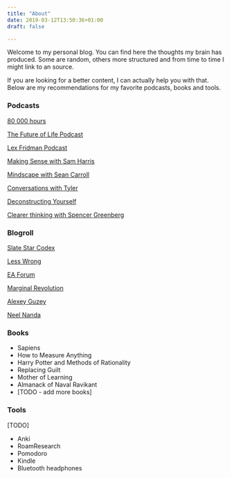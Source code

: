 ```yaml
---
title: "About"
date: 2019-03-12T13:50:36+01:00
draft: false

---
```


Welcome to my personal blog. You can find here the thoughts my brain has produced. Some are random, others more structured and from time to time I might link to an source. 



If you are looking for a better content, I can actually help you with that. Below are my recommendations for my favorite podcasts, books and tools.

### Podcasts

[80 000 hours](https://80000hours.org/podcast/) 

[The Future of Life Podcast](https://futureoflife.org/the-future-of-life-podcast/) 

[Lex Fridman Podcast](https://lexfridman.com/ai/) 

[Making Sense with Sam Harris](https://samharris.org/podcast/) 

[Mindscape with Sean Carroll](https://www.preposterousuniverse.com/podcast/) 

[Conversations with Tyler](https://conversationswithtyler.com/) 

[Deconstructing Yourself](https://deconstructingyourself.com/) 

[Clearer thinking with Spencer Greenberg](https://clearerthinkingpodcast.com/)

### Blogroll

[Slate Star Codex](https://slatestarcodex.com/)

[Less Wrong](https://www.lesswrong.com/)

[EA Forum](https://forum.effectivealtruism.org/)

[Marginal Revolution](https://marginalrevolution.com/)

[Alexey Guzey](https://guzey.com/)

[Neel Nanda](https://www.neelnanda.io/)

### Books

- Sapiens
- How to Measure Anything
- Harry Potter and Methods of Rationality
- Replacing Guilt
- Mother of Learning
- Almanack of Naval Ravikant
- [TODO - add more books]

### Tools

[TODO]

- Anki
- RoamResearch
- Pomodoro
- Kindle
- Bluetooth headphones

